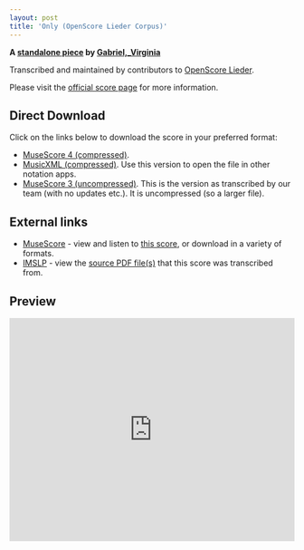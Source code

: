 ```yaml
---
layout: post
title: 'Only (OpenScore Lieder Corpus)'
---
```


__A [standalone piece](https://fourscoreandmore.org/openscore/lieder/Gabriel,_Virginia/_/) by [Gabriel,_Virginia](https://fourscoreandmore.org/openscore/lieder/Gabriel,_Virginia)__

Transcribed and maintained by contributors to [OpenScore Lieder].

Please visit the [official score page] for more information.

[official score page]: https://musescore.com/openscore-lieder-corpus/scores/6603244
[OpenScore Lieder]: https://musescore.com/openscore-lieder-corpus

## Direct Download

Click on the links below to download the score in your preferred format:
- [MuseScore 4 (compressed)](https://fourscoreandmore.org/openscore/lieder/Gabriel,_Virginia/_/Only.mscz).
- [MusicXML (compressed)](https://fourscoreandmore.org/openscore/lieder/Gabriel,_Virginia/_/Only.mxl). Use this version to open the file in other notation apps.
- [MuseScore 3 (uncompressed)](https://raw.githubusercontent.com/OpenScore/Lieder/refs/heads/main/scores/Gabriel,_Virginia/_/Only/lc6603244.mscx). This is the version as transcribed by our team (with no updates etc.). It is uncompressed (so a larger file).

## External links

- [MuseScore] - view and listen to [this score][MuseScore], or download in a variety of formats.
- [IMSLP] - view the [source PDF file(s)][IMSLP] that this score was transcribed from.

[MuseScore]: https://musescore.com/score/6603244
[IMSLP]: https://imslp.org/wiki/Special:ReverseLookup/300723

## Preview

<iframe width="100%" height="394" src="https://musescore.com/openscore-lieder-corpus/scores/6603244/embed" frameborder="0" allowfullscreen allow="autoplay; fullscreen"></iframe>
